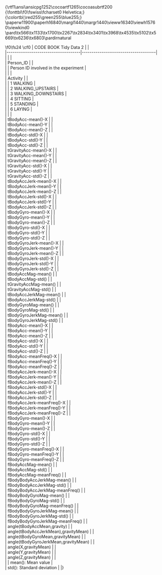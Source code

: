 {\rtf1\ansi\ansicpg1252\cocoartf1265\cocoasubrtf200
{\fonttbl\f0\fswiss\fcharset0 Helvetica;}
{\colortbl;\red255\green255\blue255;}
\paperw11900\paperh16840\margl1440\margr1440\vieww16340\viewh15760\viewkind0
\pard\tx566\tx1133\tx1700\tx2267\tx2834\tx3401\tx3968\tx4535\tx5102\tx5669\tx6236\tx6803\pardirnatural

\f0\fs24 \cf0 | CODE BOOK Tidy Data 2                |                                      |\
|--------------------------------------|--------------------------------------|\
|                                      |                                      |\
| Person_ID                            |                                      |\
|                                      | Person ID involved in the experiment |\
|                                      |                                      |\
| Activity                             |                                      |\
|                                      | 1 WALKING                            |\
|                                      | 2 WALKING_UPSTAIRS                   |\
|                                      | 3 WALKING_DOWNSTAIRS                 |\
|                                      | 4 SITTING                            |\
|                                      | 5 STANDING                           |\
|                                      | 6 LAYING                             |\
|                                      |                                      |\
| tBodyAcc-mean()-X                    |                                      |\
| tBodyAcc-mean()-Y                    |                                      |\
| tBodyAcc-mean()-Z                    |                                      |\
| tBodyAcc-std()-X                     |                                      |\
| tBodyAcc-std()-Y                     |                                      |\
| tBodyAcc-std()-Z                     |                                      |\
| tGravityAcc-mean()-X                 |                                      |\
| tGravityAcc-mean()-Y                 |                                      |\
| tGravityAcc-mean()-Z                 |                                      |\
| tGravityAcc-std()-X                  |                                      |\
| tGravityAcc-std()-Y                  |                                      |\
| tGravityAcc-std()-Z                  |                                      |\
| tBodyAccJerk-mean()-X                |                                      |\
| tBodyAccJerk-mean()-Y                |                                      |\
| tBodyAccJerk-mean()-Z                |                                      |\
| tBodyAccJerk-std()-X                 |                                      |\
| tBodyAccJerk-std()-Y                 |                                      |\
| tBodyAccJerk-std()-Z                 |                                      |\
| tBodyGyro-mean()-X                   |                                      |\
| tBodyGyro-mean()-Y                   |                                      |\
| tBodyGyro-mean()-Z                   |                                      |\
| tBodyGyro-std()-X                    |                                      |\
| tBodyGyro-std()-Y                    |                                      |\
| tBodyGyro-std()-Z                    |                                      |\
| tBodyGyroJerk-mean()-X               |                                      |\
| tBodyGyroJerk-mean()-Y               |                                      |\
| tBodyGyroJerk-mean()-Z               |                                      |\
| tBodyGyroJerk-std()-X                |                                      |\
| tBodyGyroJerk-std()-Y                |                                      |\
| tBodyGyroJerk-std()-Z                |                                      |\
| tBodyAccMag-mean()                   |                                      |\
| tBodyAccMag-std()                    |                                      |\
| tGravityAccMag-mean()                |                                      |\
| tGravityAccMag-std()                 |                                      |\
| tBodyAccJerkMag-mean()               |                                      |\
| tBodyAccJerkMag-std()                |                                      |\
| tBodyGyroMag-mean()                  |                                      |\
| tBodyGyroMag-std()                   |                                      |\
| tBodyGyroJerkMag-mean()              |                                      |\
| tBodyGyroJerkMag-std()               |                                      |\
| fBodyAcc-mean()-X                    |                                      |\
| fBodyAcc-mean()-Y                    |                                      |\
| fBodyAcc-mean()-Z                    |                                      |\
| fBodyAcc-std()-X                     |                                      |\
| fBodyAcc-std()-Y                     |                                      |\
| fBodyAcc-std()-Z                     |                                      |\
| fBodyAcc-meanFreq()-X                |                                      |\
| fBodyAcc-meanFreq()-Y                |                                      |\
| fBodyAcc-meanFreq()-Z                |                                      |\
| fBodyAccJerk-mean()-X                |                                      |\
| fBodyAccJerk-mean()-Y                |                                      |\
| fBodyAccJerk-mean()-Z                |                                      |\
| fBodyAccJerk-std()-X                 |                                      |\
| fBodyAccJerk-std()-Y                 |                                      |\
| fBodyAccJerk-std()-Z                 |                                      |\
| fBodyAccJerk-meanFreq()-X            |                                      |\
| fBodyAccJerk-meanFreq()-Y            |                                      |\
| fBodyAccJerk-meanFreq()-Z            |                                      |\
| fBodyGyro-mean()-X                   |                                      |\
| fBodyGyro-mean()-Y                   |                                      |\
| fBodyGyro-mean()-Z                   |                                      |\
| fBodyGyro-std()-X                    |                                      |\
| fBodyGyro-std()-Y                    |                                      |\
| fBodyGyro-std()-Z                    |                                      |\
| fBodyGyro-meanFreq()-X               |                                      |\
| fBodyGyro-meanFreq()-Y               |                                      |\
| fBodyGyro-meanFreq()-Z               |                                      |\
| fBodyAccMag-mean()                   |                                      |\
| fBodyAccMag-std()                    |                                      |\
| fBodyAccMag-meanFreq()               |                                      |\
| fBodyBodyAccJerkMag-mean()           |                                      |\
| fBodyBodyAccJerkMag-std()            |                                      |\
| fBodyBodyAccJerkMag-meanFreq()       |                                      |\
| fBodyBodyGyroMag-mean()              |                                      |\
| fBodyBodyGyroMag-std()               |                                      |\
| fBodyBodyGyroMag-meanFreq()          |                                      |\
| fBodyBodyGyroJerkMag-mean()          |                                      |\
| fBodyBodyGyroJerkMag-std()           |                                      |\
| fBodyBodyGyroJerkMag-meanFreq()      |                                      |\
| angle(tBodyAccMean,gravity)          |                                      |\
| angle(tBodyAccJerkMean),gravityMean) |                                      |\
| angle(tBodyGyroMean,gravityMean)     |                                      |\
| angle(tBodyGyroJerkMean,gravityMean) |                                      |\
| angle(X,gravityMean)                 |                                      |\
| angle(Y,gravityMean)                 |                                      |\
| angle(Z,gravityMean)                 |                                      |\
|                                      | mean(): Mean value                   |\
| std(): Standard deviation            |                                      |}